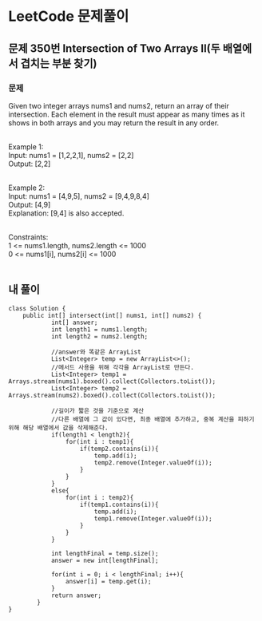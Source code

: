 # LeetCode 문제풀이

## 문제 350번 Intersection of Two Arrays II(두 배열에서 겹치는 부분 찾기)
### 문제<br>
Given two integer arrays nums1 and nums2, return an array of their intersection. Each element in the result must appear as many times as it shows in both arrays and you may return the result in any order.<br><br>

Example 1:<br>
Input: nums1 = [1,2,2,1], nums2 = [2,2]<br>
Output: [2,2]<br><br>

Example 2:<br>
Input: nums1 = [4,9,5], nums2 = [9,4,9,8,4]<br>
Output: [4,9]<br>
Explanation: [9,4] is also accepted.<br><br>
 
Constraints:<br>
1 <= nums1.length, nums2.length <= 1000<br>
0 <= nums1[i], nums2[i] <= 1000<br><br>
 
## 내 풀이
```
class Solution {
    public int[] intersect(int[] nums1, int[] nums2) {
            int[] answer;
            int length1 = nums1.length;
            int length2 = nums2.length;

            //answer와 똑같은 ArrayList
            List<Integer> temp = new ArrayList<>();
            //메서드 사용을 위해 각각을 ArrayList로 만든다.
            List<Integer> temp1 = Arrays.stream(nums1).boxed().collect(Collectors.toList());
            List<Integer> temp2 = Arrays.stream(nums2).boxed().collect(Collectors.toList());

            //길이가 짧은 것을 기준으로 계산
            //다른 배열에 그 값이 있다면, 최종 배열에 추가하고, 중복 계산을 피하기 위해 해당 배열에서 값을 삭제해준다.
            if(length1 < length2){
                for(int i : temp1){
                    if(temp2.contains(i)){
                        temp.add(i);
                        temp2.remove(Integer.valueOf(i));
                    }
                }
            }
            else{
                for(int i : temp2){
                    if(temp1.contains(i)){
                        temp.add(i);
                        temp1.remove(Integer.valueOf(i));
                    }
                }
            }

            int lengthFinal = temp.size();
            answer = new int[lengthFinal];

            for(int i = 0; i < lengthFinal; i++){
                answer[i] = temp.get(i);
            }
            return answer;
        }
}
```